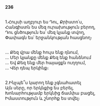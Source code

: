 **236**

\
1.Հույսի աղբյուր ես Դու, Քրիստո՛ս,\
Հանգիստն ես մեզ ուրախություն բերող,\
Դու ցնծություն ես՝ մեզ կյանք տվող,\
Փափագն ես՝ երջանկության հասցնող։

\
 ... Քեզ վրա մենք հույս ենք դնում,\
 ... Մեր կյանքը մենք Քեզ ենք հանձնում\
 ... Եվ Քեզ ենք մեր հայացքն ուղղում,\
 ... Վեր դեպ երկինք։

\
2.Ինչպե՞ս կարող ենք չգնահատել\
Այն սերը, որ երկնքից ես բերել,\
Խոնարհությամբ երկնից ճամփա բացել,\
Իմաստություն և շնորհք ես տվել։
